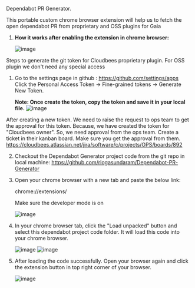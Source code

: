 Dependabot PR Generator.

This portable custom chrome browser extension will help us to fetch the open dependabot PR from proprietary and OSS plugins for Gaia

1. **How it works after enabling the extension in chrome browser:**

   ![image](https://github.com/rlogasundaram/Dependabot-PR-Generator/assets/142486073/af158b44-7cbe-4971-93a5-e9072769a934)

Steps to generate the git token for Cloudbees proprietary plugin. For OSS plugin we don't need any special access
1. Go to the settings page in github : https://github.com/settings/apps
   Click the Personal Access Token -> Fine-grained tokens -> Generate New Token.
   
   **Note: Once create the token, copy the token and save it in your local file.**
   ![image](https://github.com/rlogasundaram/Dependabot-PR-Generator/assets/142486073/da467027-2937-4834-8ac1-0ff769e9f472)

After creating a new token. We need to raise the request to ops team to get the approval for this token. Because, we have created the token for "Cloudbees owner". So, we need approval from the ops team. Create a ticket in their kanban board. Make sure you get the approval from them.
https://cloudbees.atlassian.net/jira/software/c/projects/OPS/boards/892

2. Checkout the Dependabot Generator project code from the git repo in local machine:
   https://github.com/rlogasundaram/Dependabot-PR-Generator
3. Open your chrome browser with a new tab and paste the below link:
   
   chrome://extensions/
   
   Make sure the developer mode is on
   
   ![image](https://github.com/rlogasundaram/Dependabot-PR-Generator/assets/142486073/87d1fe45-82c7-4bc2-bb8d-af657ddda707)

4. In your chrome browser tab, click the "Load unpacked" button and select this dependabot project code folder. It will load this code into your chrome browser.

   ![image](https://github.com/rlogasundaram/Dependabot-PR-Generator/assets/142486073/c3a0f5cd-1bba-484b-890c-dbc2af5529ed)
   ![image](https://github.com/rlogasundaram/Dependabot-PR-Generator/assets/142486073/77c7b7ef-85cc-4c30-ac51-4e6aa4dfb776)


5. After loading the code successfully. Open your browser again and click the extension button in top right corner of your browser.
   
   ![image](https://github.com/rlogasundaram/Dependabot-PR-Generator/assets/142486073/1fbca001-2819-4fcb-8815-144b431645a8)

   

   

   
